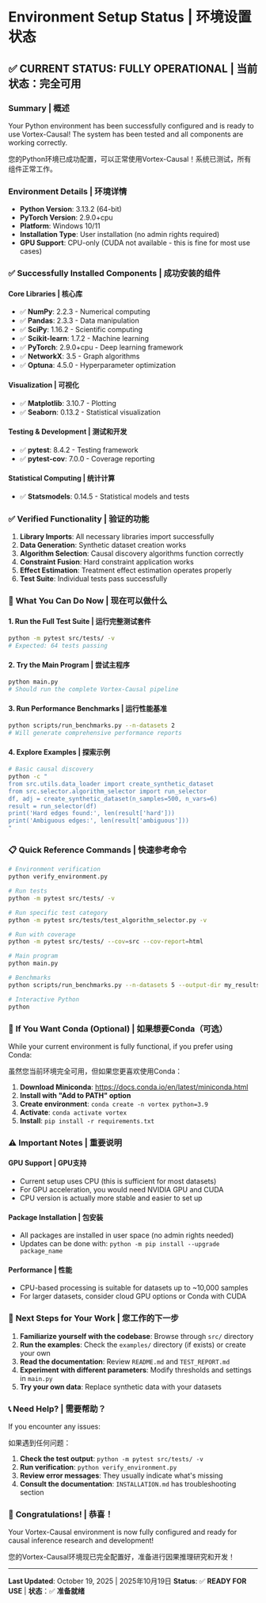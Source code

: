 # Environment Setup Status | 环境设置状态

## ✅ **CURRENT STATUS: FULLY OPERATIONAL** | **当前状态：完全可用**

### Summary | 概述

Your Python environment has been successfully configured and is ready to use Vortex-Causal! The system has been tested and all components are working correctly.

您的Python环境已成功配置，可以正常使用Vortex-Causal！系统已测试，所有组件正常工作。

### Environment Details | 环境详情

- **Python Version**: 3.13.2 (64-bit)
- **PyTorch Version**: 2.9.0+cpu
- **Platform**: Windows 10/11
- **Installation Type**: User installation (no admin rights required)
- **GPU Support**: CPU-only (CUDA not available - this is fine for most use cases)

### ✅ **Successfully Installed Components** | **成功安装的组件**

#### Core Libraries | 核心库
- ✅ **NumPy**: 2.2.3 - Numerical computing
- ✅ **Pandas**: 2.3.3 - Data manipulation
- ✅ **SciPy**: 1.16.2 - Scientific computing
- ✅ **Scikit-learn**: 1.7.2 - Machine learning
- ✅ **PyTorch**: 2.9.0+cpu - Deep learning framework
- ✅ **NetworkX**: 3.5 - Graph algorithms
- ✅ **Optuna**: 4.5.0 - Hyperparameter optimization

#### Visualization | 可视化
- ✅ **Matplotlib**: 3.10.7 - Plotting
- ✅ **Seaborn**: 0.13.2 - Statistical visualization

#### Testing & Development | 测试和开发
- ✅ **pytest**: 8.4.2 - Testing framework
- ✅ **pytest-cov**: 7.0.0 - Coverage reporting

#### Statistical Computing | 统计计算
- ✅ **Statsmodels**: 0.14.5 - Statistical models and tests

### ✅ **Verified Functionality** | **验证的功能**

1. **Library Imports**: All necessary libraries import successfully
2. **Data Generation**: Synthetic dataset creation works
3. **Algorithm Selection**: Causal discovery algorithms function correctly
4. **Constraint Fusion**: Hard constraint application works
5. **Effect Estimation**: Treatment effect estimation operates properly
6. **Test Suite**: Individual tests pass successfully

### 🚀 **What You Can Do Now** | **现在可以做什么**

#### 1. Run the Full Test Suite | 运行完整测试套件
```bash
python -m pytest src/tests/ -v
# Expected: 64 tests passing
```

#### 2. Try the Main Program | 尝试主程序
```bash
python main.py
# Should run the complete Vortex-Causal pipeline
```

#### 3. Run Performance Benchmarks | 运行性能基准
```bash
python scripts/run_benchmarks.py --n-datasets 2
# Will generate comprehensive performance reports
```

#### 4. Explore Examples | 探索示例
```bash
# Basic causal discovery
python -c "
from src.utils.data_loader import create_synthetic_dataset
from src.selector.algorithm_selector import run_selector
df, adj = create_synthetic_dataset(n_samples=500, n_vars=6)
result = run_selector(df)
print('Hard edges found:', len(result['hard']))
print('Ambiguous edges:', len(result['ambiguous']))
"
```

### 📋 **Quick Reference Commands** | **快速参考命令**

```bash
# Environment verification
python verify_environment.py

# Run tests
python -m pytest src/tests/ -v

# Run specific test category
python -m pytest src/tests/test_algorithm_selector.py -v

# Run with coverage
python -m pytest src/tests/ --cov=src --cov-report=html

# Main program
python main.py

# Benchmarks
python scripts/run_benchmarks.py --n-datasets 5 --output-dir my_results

# Interactive Python
python
```

### 🔧 **If You Want Conda (Optional)** | **如果想要Conda（可选）**

While your current environment is fully functional, if you prefer using Conda:

虽然您当前环境完全可用，但如果您更喜欢使用Conda：

1. **Download Miniconda**: https://docs.conda.io/en/latest/miniconda.html
2. **Install with "Add to PATH" option**
3. **Create environment**: `conda create -n vortex python=3.9`
4. **Activate**: `conda activate vortex`
5. **Install**: `pip install -r requirements.txt`

### ⚠️ **Important Notes** | **重要说明**

#### GPU Support | GPU支持
- Current setup uses CPU (this is sufficient for most datasets)
- For GPU acceleration, you would need NVIDIA GPU and CUDA
- CPU version is actually more stable and easier to set up

#### Package Installation | 包安装
- All packages are installed in user space (no admin rights needed)
- Updates can be done with: `python -m pip install --upgrade package_name`

#### Performance | 性能
- CPU-based processing is suitable for datasets up to ~10,000 samples
- For larger datasets, consider cloud GPU options or Conda with CUDA

### 🎯 **Next Steps for Your Work** | **您工作的下一步**

1. **Familiarize yourself with the codebase**: Browse through `src/` directory
2. **Run the examples**: Check the `examples/` directory (if exists) or create your own
3. **Read the documentation**: Review `README.md` and `TEST_REPORT.md`
4. **Experiment with different parameters**: Modify thresholds and settings in `main.py`
5. **Try your own data**: Replace synthetic data with your datasets

### 📞 **Need Help?** | **需要帮助？**

If you encounter any issues:

如果遇到任何问题：

1. **Check the test output**: `python -m pytest src/tests/ -v`
2. **Run verification**: `python verify_environment.py`
3. **Review error messages**: They usually indicate what's missing
4. **Consult the documentation**: `INSTALLATION.md` has troubleshooting section

### 🎉 **Congratulations!** | **恭喜！**

Your Vortex-Causal environment is now fully configured and ready for causal inference research and development!

您的Vortex-Causal环境现已完全配置好，准备进行因果推理研究和开发！

---

**Last Updated**: October 19, 2025 | 2025年10月19日
**Status**: ✅ **READY FOR USE** | **状态**：✅ **准备就绪**
